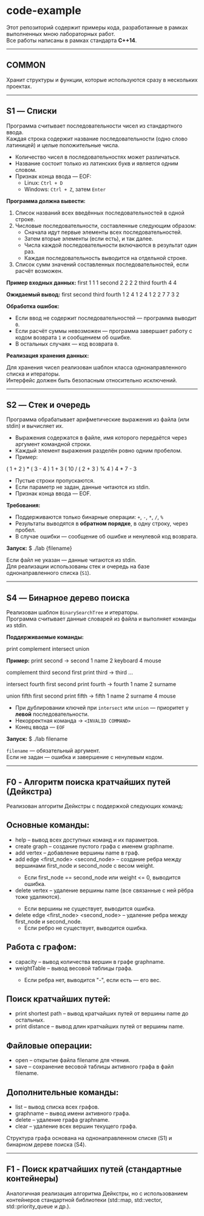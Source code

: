 # code-example

Этот репозиторий содержит примеры кода, разработанные в рамках выполненных мною лабораторных работ.  
Все работы написаны в рамках стандарта **C++14**.

---

## COMMON

Хранит структуры и функции, которые используются сразу в нескольких проектах.

---

## S1 — Списки

Программа считывает последовательности чисел из стандартного ввода.  
Каждая строка содержит название последовательности (одно слово латиницей) и целые положительные числа.

- Количество чисел в последовательностях может различаться.  
- Название состоит только из латинских букв и является одним словом.  
- Признак конца ввода — EOF:  
  - Linux: `Ctrl + D`  
  - Windows: `Ctrl + Z`, затем `Enter`

**Программа должна вывести:**

1. Список названий всех введённых последовательностей в одной строке.  
2. Числовые последовательности, составленные следующим образом:
   - Сначала идут первые элементы всех последовательностей.
   - Затем вторые элементы (если есть), и так далее.
   - Числа каждой последовательности включаются в результат один раз.
   - Каждая последовательность выводится на отдельной строке.
3. Список сумм значений составленных последовательностей, если расчёт возможен.

**Пример входных данных:**
first 1 1 1
second 2 2 2 2
third
fourth 4 4

**Ожидаемый вывод:**
first second third fourth
1 2 4
1 2 4
1 2
2
7 7 3 2

**Обработка ошибок:**

- Если ввод не содержит последовательностей — программа выводит `0`.
- Если расчёт суммы невозможен — программа завершает работу с кодом возврата `1` и сообщением об ошибке.
- В остальных случаях — код возврата `0`.

**Реализация хранения данных:**

Для хранения чисел реализован шаблон класса однонаправленного списка и итераторы.  
Интерфейс должен быть безопасным относительно исключений.

---

## S2 — Стек и очередь

Программа обрабатывает арифметические выражения из файла (или stdin) и вычисляет их.

- Выражения содержатся в файле, имя которого передаётся через аргумент командной строки.  
- Каждый элемент выражения разделён ровно одним пробелом.  
- Пример:

( 1 + 2 ) * ( 3 - 4 )
1 + 3
( 10 / ( 2 + 3 ) % 4 )
4 * 7 - 3
- Пустые строки пропускаются.  
- Если параметр не задан, данные читаются из stdin.  
- Признак конца ввода — EOF.

**Требования:**

- Поддерживаются только бинарные операции: `+`, `-`, `*`, `/`, `%`
- Результаты выводятся в **обратном порядке**, в одну строку, через пробел.
- В случае ошибки — сообщение об ошибке и ненулевой код возврата.

**Запуск:**
$ ./lab {filename}

Если файл не указан — данные читаются из stdin.  
Для реализации использованы стек и очередь на базе однонаправленного списка (`S1`).

---

## S4 — Бинарное дерево поиска

Реализован шаблон `BinarySearchTree` и итераторы.  
Программа считывает данные словарей из файла и выполняет команды из stdin.

**Поддерживаемые команды:**

print <dataset> complement <newdataset> <dataset-1> <dataset-2> intersect <newdataset> <dataset-1> <dataset-2> union <newdataset> <dataset-1> <dataset-2>

**Пример:**
print second
-> second 1 name 2 keyboard 4 mouse

complement third second first
print third
-> third ...

intersect fourth first second
print fourth
-> fourth 1 name 2 surname

union fifth first second
print fifth
-> fifth 1 name 2 surname 4 mouse

- При дублировании ключей при `intersect` или `union` — приоритет у **левой** последовательности.  
- Некорректная команда → `<INVALID COMMAND>`  
- Конец ввода — `EOF`  

**Запуск:**
$ ./lab filename

`filename` — обязательный аргумент.  
Если не задан — ошибка и завершение с ненулевым кодом.

---

## F0 - Алгоритм поиска кратчайших путей (Дейкстра)
Реализован алгоритм Дейкстры с поддержкой следующих команд:

## Основные команды:
- help – вывод всех доступных команд и их параметров.
- create graph <graphname> – создание пустого графа с именем graphname.
- add vertex <name> – добавление вершины name в граф.
- add edge <first_node> <second_node> <weight> – создание ребра между вершинами first_node и second_node с весом weight.
  - Если first_node == second_node или weight <= 0, выводится ошибка.
- delete vertex <name> – удаление вершины name (все связанные с ней рёбра тоже удаляются).
  - Если вершины не существует, выводится ошибка.
- delete edge <first_node> <second_node> – удаление ребра между first_node и second_node.
  - Если ребро не существует, выводится ошибка.

## Работа с графом:
- capacity <graphname> – вывод количества вершин в графе graphname.
- weightTable <graphname> – вывод весовой таблицы графа.
  - Если ребра нет, выводится "-", если есть — его вес.

## Поиск кратчайших путей:
- print shortest path <name> – вывод кратчайших путей от вершины name до остальных.
- print distance <name> – вывод длин кратчайших путей от вершины name.

## Файловые операции:
- open <filename> – открытие файла filename для чтения.
- save <filename> – сохранение весовой таблицы активного графа в файл filename.

## Дополнительные команды:
- list – вывод списка всех графов.
- graphname – вывод имени активного графа.
- delete <graphname> – удаление графа graphname.
- clear – удаление всех вершин текущего графа.

Структура графа основана на однонаправленном списке (S1) и бинарном дереве поиска (S4).

---

## F1 - Поиск кратчайших путей (стандартные контейнеры)
Аналогичная реализация алгоритма Дейкстры, но с использованием контейнеров стандартной библиотеки (std::map, std::vector, std::priority_queue и др.).

